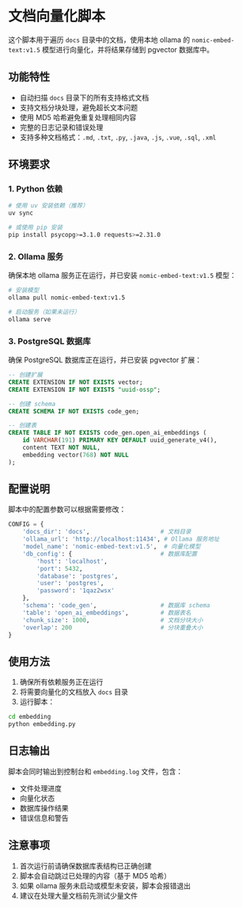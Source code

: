 # 文档向量化脚本

这个脚本用于遍历 `docs` 目录中的文档，使用本地 ollama 的 `nomic-embed-text:v1.5` 模型进行向量化，并将结果存储到 pgvector 数据库中。

## 功能特性

- 自动扫描 `docs` 目录下的所有支持格式文档
- 支持文档分块处理，避免超长文本问题
- 使用 MD5 哈希避免重复处理相同内容
- 完整的日志记录和错误处理
- 支持多种文档格式：`.md`, `.txt`, `.py`, `.java`, `.js`, `.vue`, `.sql`, `.xml`

## 环境要求

### 1. Python 依赖
```bash
# 使用 uv 安装依赖（推荐）
uv sync

# 或使用 pip 安装
pip install psycopg>=3.1.0 requests>=2.31.0
```

### 2. Ollama 服务
确保本地 ollama 服务正在运行，并已安装 `nomic-embed-text:v1.5` 模型：
```bash
# 安装模型
ollama pull nomic-embed-text:v1.5

# 启动服务（如果未运行）
ollama serve
```

### 3. PostgreSQL 数据库
确保 PostgreSQL 数据库正在运行，并已安装 pgvector 扩展：
```sql
-- 创建扩展
CREATE EXTENSION IF NOT EXISTS vector;
CREATE EXTENSION IF NOT EXISTS "uuid-ossp";

-- 创建 schema
CREATE SCHEMA IF NOT EXISTS code_gen;

-- 创建表
CREATE TABLE IF NOT EXISTS code_gen.open_ai_embeddings (
    id VARCHAR(191) PRIMARY KEY DEFAULT uuid_generate_v4(),
    content TEXT NOT NULL,
    embedding vector(768) NOT NULL
);
```

## 配置说明

脚本中的配置参数可以根据需要修改：

```python
CONFIG = {
    'docs_dir': 'docs',                    # 文档目录
    'ollama_url': 'http://localhost:11434', # Ollama 服务地址
    'model_name': 'nomic-embed-text:v1.5',  # 向量化模型
    'db_config': {                         # 数据库配置
        'host': 'localhost',
        'port': 5432,
        'database': 'postgres',
        'user': 'postgres',
        'password': '1qaz2wsx'
    },
    'schema': 'code_gen',                  # 数据库 schema
    'table': 'open_ai_embeddings',         # 数据表名
    'chunk_size': 1000,                    # 文档分块大小
    'overlap': 200                         # 分块重叠大小
}
```

## 使用方法

1. 确保所有依赖服务正在运行
2. 将需要向量化的文档放入 `docs` 目录
3. 运行脚本：

```bash
cd embedding
python embedding.py
```

## 日志输出

脚本会同时输出到控制台和 `embedding.log` 文件，包含：
- 文件处理进度
- 向量化状态
- 数据库操作结果
- 错误信息和警告

## 注意事项

1. 首次运行前请确保数据库表结构已正确创建
2. 脚本会自动跳过已处理的内容（基于 MD5 哈希）
3. 如果 ollama 服务未启动或模型未安装，脚本会报错退出
4. 建议在处理大量文档前先测试少量文件